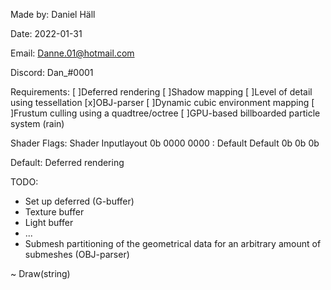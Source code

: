 Made by: Daniel Häll

Date: 2022-01-31

Email: Danne.01@hotmail.com

Discord: Dan_#0001

Requirements:
	[ ]Deferred rendering
	[ ]Shadow mapping
	[ ]Level of detail using tessellation
	[x]OBJ-parser
	[ ]Dynamic cubic environment mapping
	[ ]Frustum culling using a quadtree/octree
	[ ]GPU-based billboarded particle system (rain)


Shader Flags:
   Shader Inputlayout
0b 0000   0000 :  Default  Default
0b
0b
0b

Default: Deferred rendering


TODO:
- Set up deferred (G-buffer)
- Texture buffer
- Light buffer
- ...
- Submesh partitioning of the geometrical data for an arbitrary amount of submeshes (OBJ-parser)

~ Draw(string)